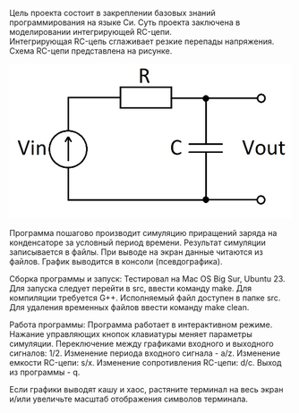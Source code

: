 Цель проекта состоит в закреплении базовых знаний программирования на языке Си. 
Суть проекта заключена в моделировании интегрирующей RC-цепи.  
Интегрирующая RC-цепь сглаживает резкие перепады напряжения. 
Схема RC-цепи представлена на рисунке.

![image](misc/images/Readme_1.jpg)

Программа пошагово производит симуляцию приращений заряда на конденсаторе за условный период времени.
Результат симуляции записывается в файлы. При выводе на экран данные читаются из файлов. 
График выводится в консоли (псевдографика). 

Сборка программы и запуск: 
Тестировал на Mac OS Big Sur, Ubuntu 23. 
Для запуска следует перейти в src, ввести команду make. Для компиляции требуется G++.
Исполняемый файл доступен в папке src. 
Для удаления временных файлов ввести команду make clean. 

Работа программы:
Программа работает в интерактивном режиме. 
Нажание управляющих кнопок клавиатуры меняет параметры симуляции.
Переключение между графиками входного и выходного сигналов: 1/2.
Изменение периода входного сигнала - a/z.
Изменение емкости RC-цепи: s/x.
Изменение сопротивления RC-цепи: d/c.
Выход из программы - q. 

Если графики выводят кашу и хаос, растяните терминал на весь экран и/или увеличьте масштаб отображения символов терминала.
